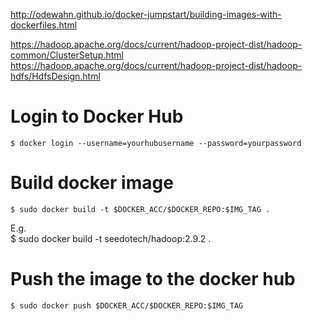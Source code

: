http://odewahn.github.io/docker-jumpstart/building-images-with-dockerfiles.html

https://hadoop.apache.org/docs/current/hadoop-project-dist/hadoop-common/ClusterSetup.html
https://hadoop.apache.org/docs/current/hadoop-project-dist/hadoop-hdfs/HdfsDesign.html

# Login to Docker Hub
    $ docker login --username=yourhubusername --password=yourpassword

# Build docker image
    $ sudo docker build -t $DOCKER_ACC/$DOCKER_REPO:$IMG_TAG .
E.g.    
    $ sudo docker build -t seedotech/hadoop:2.9.2 .

# Push the image to the docker hub
    $ sudo docker push $DOCKER_ACC/$DOCKER_REPO:$IMG_TAG
